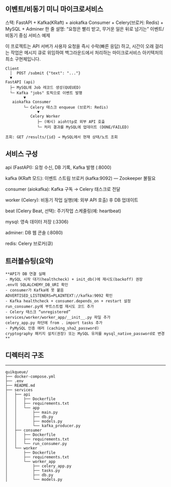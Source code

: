 이벤트/비동기 미니 마이크로서비스
------------------------------------------------------------------------------------------
스택: FastAPI + Kafka(KRaft) + aiokafka Consumer + Celery(브로커: Redis) + MySQL + Adminer
한 줄 설명: “요청은 빨리 받고, 무거운 일은 뒤로 넘기는” 이벤트/비동기 중심 서비스 예제

이 프로젝트는 API 서버가 사용자 요청을 즉시 수락(빠른 응답) 하고, 시간이 오래 걸리는 작업은 메시지 큐로 위임하여 백그라운드에서 처리하는 마이크로서비스 아키텍처의 최소 구현체입니다.

```
Client
  │  POST /submit {"text": "..."}
  ▼
FastAPI (api)
  ├─ MySQL에 Job 레코드 생성(QUEUED)
  └─ Kafka "jobs" 토픽으로 이벤트 발행
        ▼
   aiokafka Consumer
        └─ Celery 태스크 enqueue (브로커: Redis)
              ▼
           Celery Worker
              ├─ (예시) aiohttp로 외부 API 호출
              └─ 처리 결과를 MySQL에 업데이트 (DONE/FAILED)

조회: GET /results/{id} → MySQL에서 현재 상태/노트 조회
```

서비스 구성
------------------------------------------------------------------------------------------
api (FastAPI): 요청 수신, DB 기록, Kafka 발행 (:8000)

kafka (KRaft 모드): 이벤트 스트림 브로커 (kafka:9092) — Zookeeper 불필요

consumer (aiokafka): Kafka 구독 → Celery 태스크로 전달

worker (Celery): 비동기 작업 실행(예: 외부 API 호출) 후 DB 업데이트

beat (Celery Beat, 선택): 주기작업 스케줄링(예: heartbeat)

mysql: 영속 데이터 저장 (:3306)

adminer: DB 웹 콘솔 (:8080)

redis: Celery 브로커(큐)

트러블슈팅(요약)
------------------------------------------------------------------------------------------
```
**API가 DB 연결 실패
- MySQL 시작 대기(healthcheck) + init_db()에 재시도(backoff) 권장
.env의 SQLALCHEMY_DB_URI 확인
- consumer가 Kafka에 못 붙음
ADVERTISED_LISTENERS=PLAINTEXT://kafka:9092 확인
- Kafka healthcheck + consumer.depends_on + restart 설정
run_consumer.py에 부트스트랩 재시도 코드 추가
- Celery 태스크 “unregistered”
services/worker/worker_app/__init__.py 파일 추가
celery_app.py 하단에 from . import tasks 추가
- PyMySQL 인증 에러 (caching_sha2_password)
cryptography 패키지 설치(권장) 또는 MySQL 유저를 mysql_native_password로 변경**
```

## 디렉터리 구조
------------------------------------------------------------------------------------------
```
quikqueue/
├── docker-compose.yml
├── .env
├── README.md
├── services
│   ├── api
│   │   ├── Dockerfile
│   │   ├── requirements.txt
│   │   └── app
│   │       ├── main.py
│   │       ├── db.py
│   │       ├── models.py
│   │       └── kafka_producer.py
│   ├── consumer
│   │   ├── Dockerfile
│   │   ├── requirements.txt
│   │   └── run_consumer.py
│   └── worker
│       ├── Dockerfile
│       ├── requirements.txt
│       └── worker_app
│           ├── celery_app.py
│           ├── tasks.py
│           ├── db.py
│           └── models.py
```
